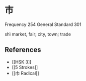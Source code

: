 # 市
Frequency 254
General Standard 301

shì
market, fair; city, town; trade

## References
- [[HSK 3]]
- [[5 Strokes]]
- [[巾 Radical]]